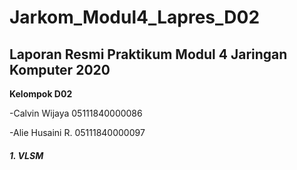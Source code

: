 # Jarkom_Modul4_Lapres_D02

## Laporan Resmi Praktikum Modul 4 Jaringan Komputer 2020
**Kelompok D02**

-Calvin Wijaya 05111840000086

-Alie Husaini R. 05111840000097

##### 1. VLSM
